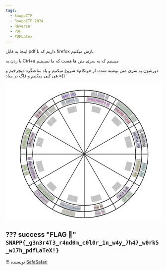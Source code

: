```yaml
---
tags:
  - SnappCTF
  - SnappCTF-2024
  - Reverse
  - PDF
  - PDFLatex
---
```


اینجا یه فایل pdf داریم که با firefox بازش میکنیم

با زدن یه Ctrl+a میبینیم که یه سری متن ها هست که ما نمیبینیم

دورشون یه سری متن نوشته شده، از «ولکام» شروع میکنیم و پاد ساعتگرد میچرخیم و هی کپی میکنیم و فلگ در میاد =))

![Snapp-Report](snapp-report.png)

??? success "FLAG :triangular_flag_on_post:"
    <div dir="ltr">`SNAPP{_g3n3r4T3_r4nd0m_c0l0r_1n_w4y_7h47_w0rk5_w17h_pdfLaTeX!}`</div>
---
!!! نویسنده
    [SafaSafari](https://twitter.com/SafaSafari3)

